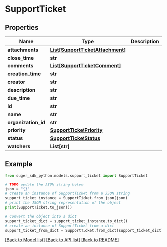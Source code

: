 # SupportTicket


## Properties

Name | Type | Description | Notes
------------ | ------------- | ------------- | -------------
**attachments** | [**List[SupportTicketAttachment]**](SupportTicketAttachment.md) |  | [optional] 
**close_time** | **str** |  | [optional] 
**comments** | [**List[SupportTicketComment]**](SupportTicketComment.md) |  | [optional] 
**creation_time** | **str** |  | [optional] 
**creator** | **str** |  | [optional] 
**description** | **str** |  | [optional] 
**due_time** | **str** |  | [optional] 
**id** | **str** |  | [optional] 
**name** | **str** |  | [optional] 
**organization_id** | **str** |  | [optional] 
**priority** | [**SupportTicketPriority**](SupportTicketPriority.md) |  | [optional] 
**status** | [**SupportTicketStatus**](SupportTicketStatus.md) |  | [optional] 
**watchers** | **List[str]** |  | [optional] 

## Example

```python
from suger_sdk_python.models.support_ticket import SupportTicket

# TODO update the JSON string below
json = "{}"
# create an instance of SupportTicket from a JSON string
support_ticket_instance = SupportTicket.from_json(json)
# print the JSON string representation of the object
print(SupportTicket.to_json())

# convert the object into a dict
support_ticket_dict = support_ticket_instance.to_dict()
# create an instance of SupportTicket from a dict
support_ticket_from_dict = SupportTicket.from_dict(support_ticket_dict)
```
[[Back to Model list]](../README.md#documentation-for-models) [[Back to API list]](../README.md#documentation-for-api-endpoints) [[Back to README]](../README.md)


